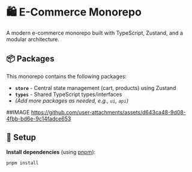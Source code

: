 # 🛍️ E-Commerce Monorepo

A modern e-commerce monorepo built with TypeScript, Zustand, and a modular architecture.

## 📦 Packages

This monorepo contains the following packages:

- **`store`** - Central state management (cart, products) using Zustand  
- **`types`** - Shared TypeScript types/interfaces  
- *(Add more packages as needed, e.g., `ui`, `api`)*  

##IMAGE
https://github.com/user-attachments/assets/d643ca48-9d08-4fbb-bd6e-9c14fadce653

## 🚀 Setup

 **Install dependencies** (using [pnpm](https://pnpm.io/)):
   ```bash
   pnpm install


